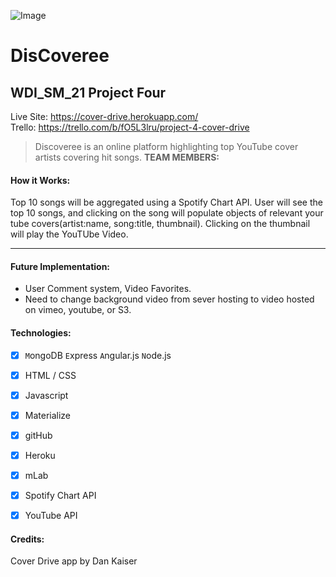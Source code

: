 ![Image](http://mlewislogic.com/wp-content/uploads/2011/05/ga.png)
# DisCoveree
## WDI_SM_21 Project Four
Live Site: https://cover-drive.herokuapp.com/ <br>
Trello: https://trello.com/b/fO5L3lru/project-4-cover-drive

> Discoveree is an online platform highlighting top YouTube cover artists covering hit songs.
**TEAM MEMBERS:**

#### How it Works:
Top 10 songs will be aggregated using a Spotify Chart API. User will see the top 10 songs, and clicking on the song will populate objects of relevant your tube covers(artist:name, song:title, thumbnail).  Clicking on the thumbnail will play the YouTUbe Video.





---

#### Future Implementation:
- User Comment system, Video Favorites.
- Need to change background video from sever hosting to video hosted on vimeo, youtube, or S3.

#### Technologies:
- [x] `M`ongoDB  `E`xpress `A`ngular.js   `N`ode.js
- [x] HTML / CSS
- [x] Javascript
- [x] Materialize
- [x] gitHub
- [x] Heroku
- [x] mLab
- [x] Spotify Chart API
- [x] YouTube API


#### Credits:
Cover Drive app by Dan Kaiser
